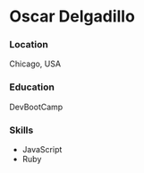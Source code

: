 # Oscar Delgadillo

### Location

Chicago, USA

### Education

DevBootCamp

### Skills

- JavaScript
- Ruby